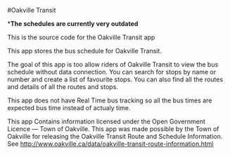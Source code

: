 #Oakville Transit

*****************The schedules are currently very outdated****************

This is the source code for the Oakville Transit app

This app stores the bus schedule for Oakville Transit.

The goal of this app is too allow riders of Oakville Transit to view the bus schedule without data connection. You can search for stops by name or number and create a list of favourite stops. You can also find all the routes and details of all the routes and stops.

This app does not have Real Time bus tracking so all the bus times are expected bus time instead of actualy time.

This app Contains information licensed under the Open Government Licence — Town of Oakville. This app was made possible by the Town of Oakville for releasing the Oakville Transit Route and Schedule Information. See http://www.oakville.ca/data/oakville-transit-route-information.html
